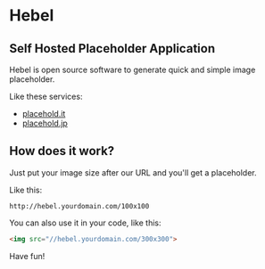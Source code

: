 # Hebel

## Self Hosted Placeholder Application
Hebel is open source software to generate quick and simple image placeholder.

Like these services:

- [placehold.it](http://placehold.it)
- [placehold.jp](http://placehold.jp)


## How does it work?

Just put your image size after our URL and you'll get a placeholder.

Like this:

```
http://hebel.yourdomain.com/100x100
```

You can also use it in your code, like this:

```html
<img src="//hebel.yourdomain.com/300x300">
```

Have fun!
